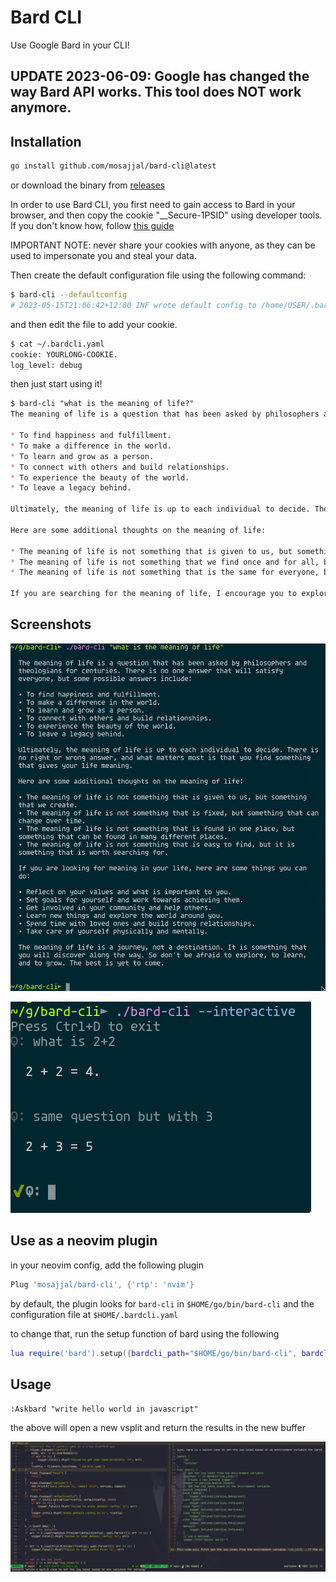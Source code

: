 # Bard CLI

Use Google Bard in your CLI!

## UPDATE 2023-06-09: Google has changed the way Bard API works. This tool does NOT work anymore.

## Installation

```bash
go install github.com/mosajjal/bard-cli@latest
```

or download the binary from [releases](//github.com/mosajjal/bard-cli/releases/latest)

In order to use Bard CLI, you first need to gain access to Bard in your browser, and then copy the cookie "__Secure-1PSID" using developer tools. If you don't know how, follow [this guide](https://developer.chrome.com/docs/devtools/application/cookies/)

IMPORTANT NOTE: never share your cookies with anyone, as they can be used to impersonate you and steal your data.

Then create the default configuration file using the following command:

```bash
$ bard-cli --defaultconfig
# 2023-05-15T21:06:42+12:00 INF wrote default config to /home/USER/.bardcli.yaml
```

and then edit the file to add your cookie.
```bash
$ cat ~/.bardcli.yaml
cookie: YOURLONG-COOKIE.
log_level: debug
```

then just start using it!

```md
$ bard-cli "what is the meaning of life?"
The meaning of life is a question that has been asked by philosophers and theologians for centuries. There is no one answer that will satisfy everyone, but some possible answers include:

* To find happiness and fulfillment.
* To make a difference in the world.
* To learn and grow as a person.
* To connect with others and build relationships.
* To experience the beauty of the world.
* To leave a legacy behind.

Ultimately, the meaning of life is up to each individual to decide. There is no right or wrong answer, and what matters most is that you find something that gives your life meaning.

Here are some additional thoughts on the meaning of life:

* The meaning of life is not something that is given to us, but something that we create.
* The meaning of life is not something that we find once and for all, but something that we discover and rediscover throughout our lives.
* The meaning of life is not something that is the same for everyone, but something that is unique to each individual.

If you are searching for the meaning of life, I encourage you to explore your own values, beliefs, and experiences. What is important to you? What makes you happy? What do you want to achieve in your life? The answers to these questions may help you to find your own meaning in life.
```

## Screenshots

![single question](static/singlequestion.png)

![interactive](static/interactive.png)


## Use as a neovim plugin

in your neovim config, add the following plugin

```lua
Plug 'mosajjal/bard-cli', {'rtp': 'nvim'}
```

by default, the plugin looks for `bard-cli` in `$HOME/go/bin/bard-cli` and the configuration file at `$HOME/.bardcli.yaml`

to change that, run the setup function of bard using the following

```lua
lua require('bard').setup({bardcli_path="$HOME/go/bin/bard-cli", bardcli_config_path="$HOME/.bardcli.yaml"})
```

## Usage

`
:Askbard "write hello world in javascript"
`

the above will open a new vsplit and return the results in the new buffer

![interactive](static/neovim.png)

